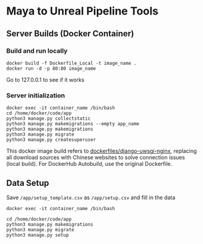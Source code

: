 # Maya to Unreal Pipeline Tools

## Server Builds (Docker Container)
### Build and run locally
```shell
docker build -f Dockerfile_Local -t image_name .
docker run -d -p 80:80 image_name
```
Go to 127.0.0.1 to see if it works

### Server initialization
```shell
docker exec -it container_name /bin/bash
cd /home/docker/code/app
python3 manage.py collectstatic
python3 manage.py makemigrations --empty app_name
python3 manage.py makemigrations
python3 manage.py migrate
python3 manage.py createsuperuser
```
This docker image build refers to [dockerfiles/django-uwsgi-nginx](https://github.com/dockerfiles/django-uwsgi-nginx), replacing all download sources with Chinese websites to solve connection issues (local build). For DockerHub Autobuild, use the original Dockerfile.


## Data Setup
Save `/app/setup_template.csv` as `/app/setup.csv` and fill in the data
```shell
docker exec -it container_name /bin/bash

cd /home/docker/code/app
python3 manage.py makemigrations
python3 manage.py migrate
python3 manage.py setup
```
